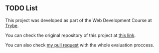 ## TODO List

This project was developed as part of the Web Development Course at [Trybe](https://www.betrybe.com/).

You can check the original repository of this project at [this link](https://github.com/tryber/sd-010-a-project-todo-list).

You can also check [my pull request](https://github.com/tryber/sd-010-a-project-todo-list/pull/36) with the whole evaluation proccess.